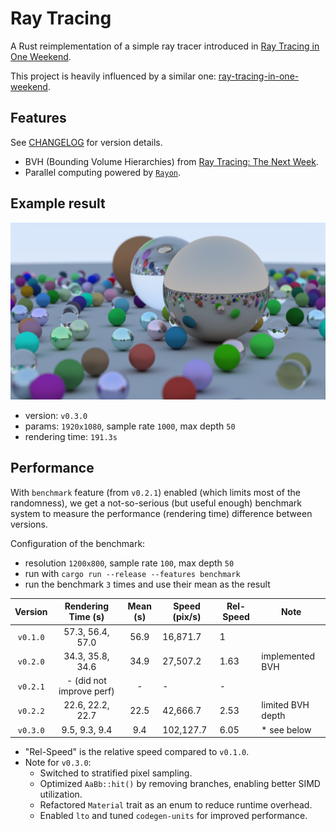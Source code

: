 # Ray Tracing

A Rust reimplementation of a simple ray tracer introduced in [Ray Tracing in One Weekend](https://raytracing.github.io/books/RayTracingInOneWeekend.html).

This project is heavily influenced by a similar one: [ray-tracing-in-one-weekend](https://github.com/fralken/ray-tracing-in-one-weekend).

## Features

See [CHANGELOG](CHANGELOG.md) for version details.

- BVH (Bounding Volume Hierarchies) from [Ray Tracing: The Next Week](https://raytracing.github.io/books/RayTracingTheNextWeek.html).
- Parallel computing powered by [`Rayon`](https://docs.rs/rayon/).

## Example result

![result](/images/v0.3.0.png)

- version: `v0.3.0`
- params: `1920x1080`, sample rate `1000`, max depth `50`
- rendering time: `191.3s`

## Performance

With `benchmark` feature (from `v0.2.1`) enabled (which limits most of the randomness), we get a not-so-serious (but useful enough) benchmark system to measure the performance (rendering time) difference between versions.

Configuration of the benchmark:

- resolution `1200x800`, sample rate `100`, max depth `50`
- run with `cargo run --release --features benchmark`
- run the benchmark `3` times and use their mean as the result

| Version  |    Rendering Time (s)    | Mean (s) | Speed (pix/s) | Rel-Speed | Note              |
| :------: | :----------------------: | :------: | ------------- | --------- | ----------------- |
| `v0.1.0` |     57.3, 56.4, 57.0     |   56.9   | 16,871.7      | 1         |                   |
| `v0.2.0` |     34.3, 35.8, 34.6     |   34.9   | 27,507.2      | 1.63      | implemented BVH   |
| `v0.2.1` | - (did not improve perf) |    -     | -             | -         |                   |
| `v0.2.2` |     22.6, 22.2, 22.7     |   22.5   | 42,666.7      | 2.53      | limited BVH depth |
| `v0.3.0` |      9.5, 9.3, 9.4       |   9.4    | 102,127.7     | 6.05      | \* see below      |

- "Rel-Speed" is the relative speed compared to `v0.1.0`.
- Note for `v0.3.0`:
  - Switched to stratified pixel sampling.
  - Optimized `AaBb::hit()` by removing branches, enabling better SIMD utilization.
  - Refactored `Material` trait as an enum to reduce runtime overhead.
  - Enabled `lto` and tuned `codegen-units` for improved performance.
